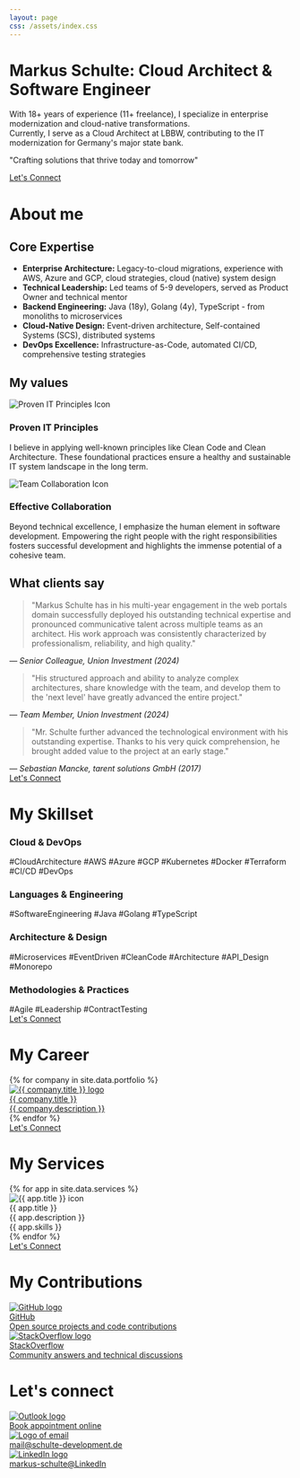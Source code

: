 ```yaml
---
layout: page
css: /assets/index.css
---
```


<div class="hero-section">
  <h1>Markus Schulte: Cloud Architect & Software Engineer</h1>
  <p>
    With 18+ years of experience (11+ freelance), I specialize in enterprise modernization and cloud-native transformations.<br/>
    Currently, I serve as a Cloud Architect at LBBW, contributing to the IT modernization for Germany's major state bank.
  </p>
  <p class="slogan">"Crafting solutions that thrive today and tomorrow"</p>
</div>

<div class="cta-section">
  <a href="/#lets-connect" class="cta-button">Let's Connect</a>
</div>

# About me

## Core Expertise

- **Enterprise Architecture:** Legacy-to-cloud migrations, experience with AWS, Azure and GCP,
  cloud strategies, cloud (native) system design
- **Technical Leadership:** Led teams of 5-9 developers, served as Product Owner and technical
  mentor
- **Backend Engineering:** Java (18y), Golang (4y), TypeScript - from monoliths to microservices
- **Cloud-Native Design:** Event-driven architecture, Self-contained Systems (SCS), distributed
  systems
- **DevOps Excellence:** Infrastructure-as-Code, automated CI/CD, comprehensive testing strategies

## My values

<div class="values-section">
  <div class="value-item">
    <img src="/assets/img/service-icons/programming.jpeg" alt="Proven IT Principles Icon" class="value-icon"/>
    <h3>Proven IT Principles</h3>
    <p>
      I believe in applying well-known principles like Clean Code and Clean Architecture.
      These foundational practices ensure a healthy and sustainable IT system landscape in the long term.
    </p>
  </div>
  <div class="value-item">
    <img src="/assets/img/service-icons/leadership.jpeg" alt="Team Collaboration Icon" class="value-icon"/>
    <h3>Effective Collaboration</h3>
    <p>
      Beyond technical excellence, I emphasize the human element in software development.
      Empowering the right people with the right responsibilities fosters successful development and highlights the immense potential of a cohesive team.
    </p>
  </div>
</div>

## What clients say

<div class="testimonials-section">
  <div class="testimonial">
    <blockquote>
      "Markus Schulte has in his multi-year engagement in the web portals domain successfully deployed his outstanding technical expertise and pronounced communicative talent across multiple teams as an architect. His work approach was consistently characterized by professionalism, reliability, and high quality."
    </blockquote>
    <cite>— Senior Colleague, Union Investment (2024)</cite>
  </div>
  <div class="testimonial">
    <blockquote>
      "His structured approach and ability to analyze complex architectures, share knowledge with the team, and develop them to the 'next level' have greatly advanced the entire project."
    </blockquote>
    <cite>— Team Member, Union Investment (2024)</cite>
  </div>
  <div class="testimonial">
    <blockquote>
      "Mr. Schulte further advanced the technological environment with his outstanding expertise. Thanks to his very quick comprehension, he brought added value to the project at an early stage."
    </blockquote>
    <cite>— Sebastian Mancke, tarent solutions GmbH (2017)</cite>
  </div>
</div>

<div class="cta-section">
  <a href="/#lets-connect" class="cta-button">Let's Connect</a>
</div>

# My Skillset

<div class="skillset-categories">
  <div class="skill-category">
    <h3>Cloud & DevOps</h3>
    <div class="tags-group">
      <span class="tag">#CloudArchitecture</span>
      <span class="tag">#AWS</span>
      <span class="tag">#Azure</span>
      <span class="tag">#GCP</span>
      <span class="tag">#Kubernetes</span>
      <span class="tag">#Docker</span>
      <span class="tag">#Terraform</span>
      <span class="tag">#CI/CD</span>
      <span class="tag">#DevOps</span>
    </div>
  </div>
  <div class="skill-category">
    <h3>Languages & Engineering</h3>
    <div class="tags-group">
      <span class="tag">#SoftwareEngineering</span>
      <span class="tag">#Java</span>
      <span class="tag">#Golang</span>
      <span class="tag">#TypeScript</span>
    </div>
  </div>
  <div class="skill-category">
    <h3>Architecture & Design</h3>
    <div class="tags-group">
      <span class="tag">#Microservices</span>
      <span class="tag">#EventDriven</span>
      <span class="tag">#CleanCode</span>
      <span class="tag">#Architecture</span>
      <span class="tag">#API_Design</span>
      <span class="tag">#Monorepo</span>
    </div>
  </div>
  <div class="skill-category">
    <h3>Methodologies & Practices</h3>
    <div class="tags-group">
      <span class="tag">#Agile</span>
      <span class="tag">#Leadership</span>
      <span class="tag">#ContractTesting</span>
    </div>
  </div>
</div>

<div class="cta-section">
  <a href="/#lets-connect" class="cta-button">Let's Connect</a>
</div>

# My Career

<div class="page-section">
{% for company in site.data.portfolio %}
  <div class="box">
    <a href="{{ company.url }}">
      <img src="/assets/img/logos/{{ company.img }}" alt="{{ company.title }} logo"/>
      <div class="box-title">{{ company.title }}</div>
      <div class="box-desc">{{ company.description }}</div>
    </a>
  </div>
{% endfor %}
</div>

<div class="cta-section">
  <a href="/#lets-connect" class="cta-button">Let's Connect</a>
</div>

# My Services

<div class="page-section">
{% for app in site.data.services %}
  <div class="box">
    <img src="/assets/img/service-icons/{{ app.img }}"  alt="{{ app.title }} icon"/>
    <div class="box-title">{{ app.title }}</div>
    <div class="box-desc">{{ app.description }}</div>
    <div class="box-desc">{{ app.skills }}</div>
  </div>
{% endfor %}
</div>

<div class="cta-section">
  <a href="/#lets-connect" class="cta-button">Let's Connect</a>
</div>

# My Contributions

<div class="page-section">
  <div class="box">
    <a href="/github-contributions">
      <img src="/assets/img/logos/github.svg" alt="GitHub logo"/>
      <div class="box-title">GitHub</div>
      <div class="box-desc">Open source projects and code contributions</div>
    </a>
  </div>
  <div class="box">
    <a href="/stackoverflow-contributions">
      <img src="/assets/img/logos/stackoverflow.svg" alt="StackOverflow logo"/>
      <div class="box-title">StackOverflow</div>
      <div class="box-desc">Community answers and technical discussions</div>
    </a>
  </div>
</div>

# Let's connect

<div class="contact-section">
  <div class="contact-box">
    <a href="https://outlook.office365.com/owa/calendar/Schultedevelopment1@schulte-development.de/bookings/">
      <img src="/assets/img/logos/microsoft_bookings_logo.png" alt="Outlook logo"/>
      <div class="contact-box-desc">Book appointment online</div>
    </a>
  </div>
  <div class="contact-box">
    <a href="mailto:mail@schulte-development.de">
      <img src="/assets/img/logos/mail.png" alt="Logo of email"/>
      <div class="contact-box-desc">mail@schulte-development.de</div>
    </a>
  </div>
  <div class="contact-box">
    <a href="https://www.linkedin.com/in/markus-schulte">
      <img src="/assets/img/logos/linkedin.png"  alt="LinkedIn logo"/>
      <div class="contact-box-desc">markus-schulte@LinkedIn</div>
    </a>
  </div>
</div>
